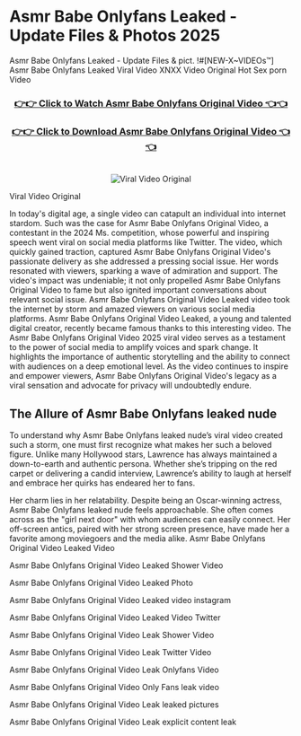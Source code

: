 # Asmr Babe Onlyfans Leaked - Update Files & Photos 2025

Asmr Babe Onlyfans Leaked - Update Files & pict. !#[NEW-X~VIDEOs™] Asmr Babe Onlyfans Leaked Viral Video XNXX Video Original Hot Sex porn Video
<br>
<div align="center">
<h3><a href="https://links2leaks.com?utm_source=asmrbabe&utm_medium=gitlong" rel="nofollow">👉👉 Click to Watch Asmr Babe Onlyfans Original Video 👈👈</a></h3>
<h3><a href="https://links2leaks.com?utm_source=asmrbabe&utm_medium=gitlong" rel="nofollow">👉👉 Click to Download Asmr Babe Onlyfans Original Video 👈👈</a></h3>
<br>
<a href="https://links2leaks.com?utm_source=asmrbabe&utm_medium=gitlong" rel="nofollow"><img src="https://i.ibb.co/Gkj2r4b/banner.png" alt="Viral Video Original" style="max-width: 100%; display: inline-block;" data-target="animated-image.originalImage"></a>
</div>

Viral Video Original

In today's digital age, a single video can catapult an individual into internet stardom. Such was the case for Asmr Babe Onlyfans Original Video, a contestant in the 2024 Ms. competition, whose powerful and inspiring speech went viral on social media platforms like Twitter.
The video, which quickly gained traction, captured Asmr Babe Onlyfans Original Video's passionate delivery as she addressed a pressing social issue. Her words resonated with viewers, sparking a wave of admiration and support. The video's impact was undeniable; it not only propelled Asmr Babe Onlyfans Original Video to fame but also ignited important conversations about relevant social issue.
Asmr Babe Onlyfans Original Video Leaked video took the internet by storm and amazed viewers on various social media platforms. Asmr Babe Onlyfans Original Video Leaked, a young and talented digital creator, recently became famous thanks to this interesting video.
The Asmr Babe Onlyfans Original Video 2025 viral video serves as a testament to the power of social media to amplify voices and spark change. It highlights the importance of authentic storytelling and the ability to connect with audiences on a deep emotional level. As the video continues to inspire and empower viewers, Asmr Babe Onlyfans Original Video's legacy as a viral sensation and advocate for privacy will undoubtedly endure.

<h2>The Allure of Asmr Babe Onlyfans leaked nude</h2>


To understand why Asmr Babe Onlyfans leaked nude’s viral video created such a storm, one must first recognize what makes her such a beloved figure. Unlike many Hollywood stars, Lawrence has always maintained a down-to-earth and authentic persona. Whether she’s tripping on the red carpet or delivering a candid interview, Lawrence’s ability to laugh at herself and embrace her quirks has endeared her to fans.

Her charm lies in her relatability. Despite being an Oscar-winning actress, Asmr Babe Onlyfans leaked nude feels approachable. She often comes across as the "girl next door" with whom audiences can easily connect. Her off-screen antics, paired with her strong screen presence, have made her a favorite among moviegoers and the media alike.
Asmr Babe Onlyfans Original Video Leaked Video

Asmr Babe Onlyfans Original Video Leaked Shower Video

Asmr Babe Onlyfans Original Video Leaked Photo

Asmr Babe Onlyfans Original Video Leaked video instagram

Asmr Babe Onlyfans Original Video Leaked Video Twitter

Asmr Babe Onlyfans Original Video Leak Shower Video

Asmr Babe Onlyfans Original Video Leak Twitter Video

Asmr Babe Onlyfans Original Video Leak Onlyfans Video

Asmr Babe Onlyfans Original Video Only Fans leak video

Asmr Babe Onlyfans Original Video Leak leaked pictures

Asmr Babe Onlyfans Original Video Leak explicit content leak
